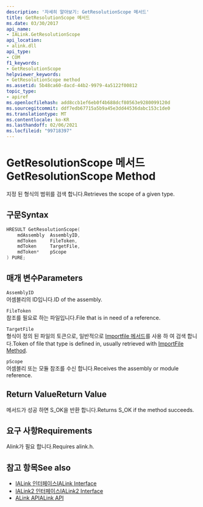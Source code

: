 ```yaml
---
description: '자세히 알아보기: GetResolutionScope 메서드'
title: GetResolutionScope 메서드
ms.date: 03/30/2017
api_name:
- IALink.GetResolutionScope
api_location:
- alink.dll
api_type:
- COM
f1_keywords:
- GetResolutionScope
helpviewer_keywords:
- GetResolutionScope method
ms.assetid: 5b48ca60-dacd-44b2-9979-4a5122f00812
topic_type:
- apiref
ms.openlocfilehash: add8ccb1ef6eb0f4b688dcf80563e9280099120d
ms.sourcegitcommit: ddf7edb67715a5b9a45e3dd44536dabc153c1de0
ms.translationtype: MT
ms.contentlocale: ko-KR
ms.lasthandoff: 02/06/2021
ms.locfileid: "99718397"
---
```

# <a name="getresolutionscope-method"></a><span data-ttu-id="0a653-103">GetResolutionScope 메서드</span><span class="sxs-lookup"><span data-stu-id="0a653-103">GetResolutionScope Method</span></span>

<span data-ttu-id="0a653-104">지정 된 형식의 범위를 검색 합니다.</span><span class="sxs-lookup"><span data-stu-id="0a653-104">Retrieves the scope of a given type.</span></span>  
  
## <a name="syntax"></a><span data-ttu-id="0a653-105">구문</span><span class="sxs-lookup"><span data-stu-id="0a653-105">Syntax</span></span>  
  
```cpp  
HRESULT GetResolutionScope(  
    mdAssembly  AssemblyID,  
    mdToken     FileToken,  
    mdToken     TargetFile,  
    mdToken*    pScope  
) PURE;  
```  
  
## <a name="parameters"></a><span data-ttu-id="0a653-106">매개 변수</span><span class="sxs-lookup"><span data-stu-id="0a653-106">Parameters</span></span>  

 `AssemblyID`  
 <span data-ttu-id="0a653-107">어셈블리의 ID입니다.</span><span class="sxs-lookup"><span data-stu-id="0a653-107">ID of the assembly.</span></span>  
  
 `FileToken`  
 <span data-ttu-id="0a653-108">참조를 필요로 하는 파일입니다.</span><span class="sxs-lookup"><span data-stu-id="0a653-108">File that is in need of a reference.</span></span>  
  
 `TargetFile`  
 <span data-ttu-id="0a653-109">형식이 정의 된 파일의 토큰으로, 일반적으로 [Importfile 메서드](importfile-method.md)를 사용 하 여 검색 합니다.</span><span class="sxs-lookup"><span data-stu-id="0a653-109">Token of file that type is defined in, usually retrieved with [ImportFile Method](importfile-method.md).</span></span>  
  
 `pScope`  
 <span data-ttu-id="0a653-110">어셈블리 또는 모듈 참조를 수신 합니다.</span><span class="sxs-lookup"><span data-stu-id="0a653-110">Receives the assembly or module reference.</span></span>  
  
## <a name="return-value"></a><span data-ttu-id="0a653-111">Return Value</span><span class="sxs-lookup"><span data-stu-id="0a653-111">Return Value</span></span>  

 <span data-ttu-id="0a653-112">메서드가 성공 하면 S_OK을 반환 합니다.</span><span class="sxs-lookup"><span data-stu-id="0a653-112">Returns S_OK if the method succeeds.</span></span>  
  
## <a name="requirements"></a><span data-ttu-id="0a653-113">요구 사항</span><span class="sxs-lookup"><span data-stu-id="0a653-113">Requirements</span></span>  

 <span data-ttu-id="0a653-114">Alink가 필요 합니다.</span><span class="sxs-lookup"><span data-stu-id="0a653-114">Requires alink.h.</span></span>  
  
## <a name="see-also"></a><span data-ttu-id="0a653-115">참고 항목</span><span class="sxs-lookup"><span data-stu-id="0a653-115">See also</span></span>

- [<span data-ttu-id="0a653-116">IALink 인터페이스</span><span class="sxs-lookup"><span data-stu-id="0a653-116">IALink Interface</span></span>](ialink-interface.md)
- [<span data-ttu-id="0a653-117">IALink2 인터페이스</span><span class="sxs-lookup"><span data-stu-id="0a653-117">IALink2 Interface</span></span>](ialink2-interface.md)
- [<span data-ttu-id="0a653-118">ALink API</span><span class="sxs-lookup"><span data-stu-id="0a653-118">ALink API</span></span>](index.md)
